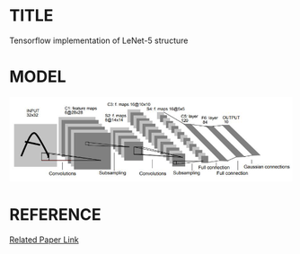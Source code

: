 # TITLE 
Tensorflow implementation of LeNet-5 structure

# MODEL
![Model](LeNet-5.jpg)

# REFERENCE
[Related Paper Link](http://yann.lecun.com/exdb/publis/pdf/lecun-98.pdf)